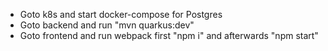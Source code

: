 - Goto k8s and start docker-compose for Postgres
- Goto backend and run "mvn quarkus:dev"
- Goto frontend and run webpack first "npm i" and afterwards "npm start"
